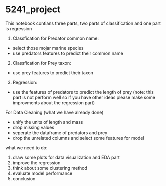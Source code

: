 # 5241_project

This notebook contians three parts, two parts of classification and one part is regression
1. Classfication for Predator common name:
 - select those mojar marine species
 - use predators features to predict their common name
2. Classfication for Prey taxon:
 - use prey features to predict their taxon
3. Regression:
 - use the features of predators to predict the length of prey
 (note: this part is not perform well so if you have other ideas please make some improvments about the regression part)
 
 For Data Cleaning (what we have already done)
 - unify the units of length and mass
 - drop missing values
 - seperate the dataframe of predators and prey
 - drop the unrelated columns and select some features for model
 
 what we need to do:
 1. draw some plots for data visualization and EDA part
 2. improve the regression 
 3. think about some clustering method
 4. evaluate model performance
 5. conclusion
